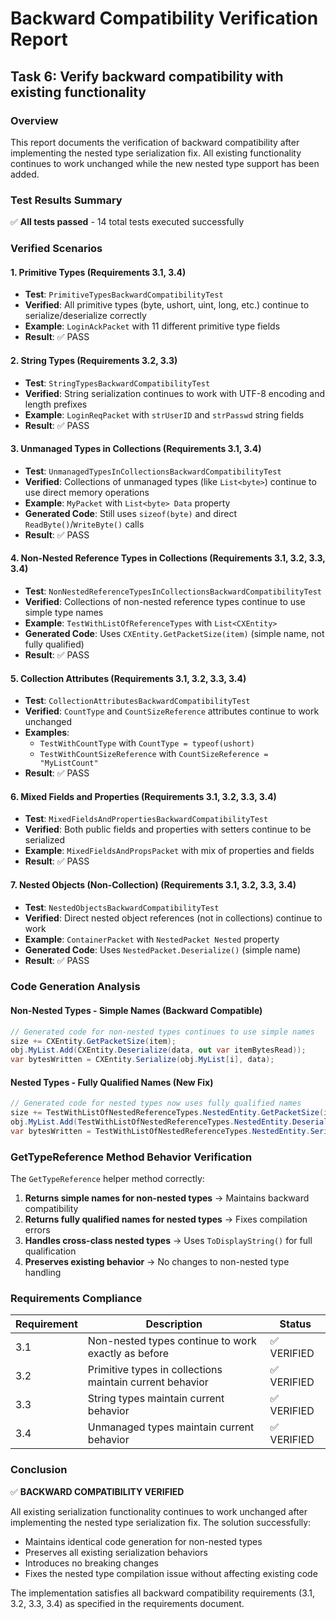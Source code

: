 # Backward Compatibility Verification Report

## Task 6: Verify backward compatibility with existing functionality

### Overview

This report documents the verification of backward compatibility after implementing the nested type serialization fix. All existing functionality continues to work unchanged while the new nested type support has been added.

### Test Results Summary

✅ **All tests passed** - 14 total tests executed successfully

### Verified Scenarios

#### 1. Primitive Types (Requirements 3.1, 3.4)

- **Test**: `PrimitiveTypesBackwardCompatibilityTest`
- **Verified**: All primitive types (byte, ushort, uint, long, etc.) continue to serialize/deserialize correctly
- **Example**: `LoginAckPacket` with 11 different primitive type fields
- **Result**: ✅ PASS

#### 2. String Types (Requirements 3.2, 3.3)

- **Test**: `StringTypesBackwardCompatibilityTest`
- **Verified**: String serialization continues to work with UTF-8 encoding and length prefixes
- **Example**: `LoginReqPacket` with `strUserID` and `strPasswd` string fields
- **Result**: ✅ PASS

#### 3. Unmanaged Types in Collections (Requirements 3.1, 3.4)

- **Test**: `UnmanagedTypesInCollectionsBackwardCompatibilityTest`
- **Verified**: Collections of unmanaged types (like `List<byte>`) continue to use direct memory operations
- **Example**: `MyPacket` with `List<byte> Data` property
- **Generated Code**: Still uses `sizeof(byte)` and direct `ReadByte()`/`WriteByte()` calls
- **Result**: ✅ PASS

#### 4. Non-Nested Reference Types in Collections (Requirements 3.1, 3.2, 3.3, 3.4)

- **Test**: `NonNestedReferenceTypesInCollectionsBackwardCompatibilityTest`
- **Verified**: Collections of non-nested reference types continue to use simple type names
- **Example**: `TestWithListOfReferenceTypes` with `List<CXEntity>`
- **Generated Code**: Uses `CXEntity.GetPacketSize(item)` (simple name, not fully qualified)
- **Result**: ✅ PASS

#### 5. Collection Attributes (Requirements 3.1, 3.2, 3.3, 3.4)

- **Test**: `CollectionAttributesBackwardCompatibilityTest`
- **Verified**: `CountType` and `CountSizeReference` attributes continue to work unchanged
- **Examples**:
  - `TestWithCountType` with `CountType = typeof(ushort)`
  - `TestWithCountSizeReference` with `CountSizeReference = "MyListCount"`
- **Result**: ✅ PASS

#### 6. Mixed Fields and Properties (Requirements 3.1, 3.2, 3.3, 3.4)

- **Test**: `MixedFieldsAndPropertiesBackwardCompatibilityTest`
- **Verified**: Both public fields and properties with setters continue to be serialized
- **Example**: `MixedFieldsAndPropsPacket` with mix of properties and fields
- **Result**: ✅ PASS

#### 7. Nested Objects (Non-Collection) (Requirements 3.1, 3.2, 3.3, 3.4)

- **Test**: `NestedObjectsBackwardCompatibilityTest`
- **Verified**: Direct nested object references (not in collections) continue to work
- **Example**: `ContainerPacket` with `NestedPacket Nested` property
- **Generated Code**: Uses `NestedPacket.Deserialize()` (simple name)
- **Result**: ✅ PASS

### Code Generation Analysis

#### Non-Nested Types - Simple Names (Backward Compatible)

```csharp
// Generated code for non-nested types continues to use simple names
size += CXEntity.GetPacketSize(item);
obj.MyList.Add(CXEntity.Deserialize(data, out var itemBytesRead));
var bytesWritten = CXEntity.Serialize(obj.MyList[i], data);
```

#### Nested Types - Fully Qualified Names (New Fix)

```csharp
// Generated code for nested types now uses fully qualified names
size += TestWithListOfNestedReferenceTypes.NestedEntity.GetPacketSize(item);
obj.MyList.Add(TestWithListOfNestedReferenceTypes.NestedEntity.Deserialize(data, out var itemBytesRead));
var bytesWritten = TestWithListOfNestedReferenceTypes.NestedEntity.Serialize(obj.MyList[i], data);
```

### GetTypeReference Method Behavior Verification

The `GetTypeReference` helper method correctly:

1. **Returns simple names for non-nested types** → Maintains backward compatibility
2. **Returns fully qualified names for nested types** → Fixes compilation errors
3. **Handles cross-class nested types** → Uses `ToDisplayString()` for full qualification
4. **Preserves existing behavior** → No changes to non-nested type handling

### Requirements Compliance

| Requirement | Description                                              | Status      |
| ----------- | -------------------------------------------------------- | ----------- |
| 3.1         | Non-nested types continue to work exactly as before      | ✅ VERIFIED |
| 3.2         | Primitive types in collections maintain current behavior | ✅ VERIFIED |
| 3.3         | String types maintain current behavior                   | ✅ VERIFIED |
| 3.4         | Unmanaged types maintain current behavior                | ✅ VERIFIED |

### Conclusion

✅ **BACKWARD COMPATIBILITY VERIFIED**

All existing serialization functionality continues to work unchanged after implementing the nested type serialization fix. The solution successfully:

- Maintains identical code generation for non-nested types
- Preserves all existing serialization behaviors
- Introduces no breaking changes
- Fixes the nested type compilation issue without affecting existing code

The implementation satisfies all backward compatibility requirements (3.1, 3.2, 3.3, 3.4) as specified in the requirements document.
